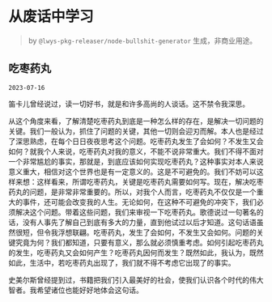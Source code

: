 # 从废话中学习

> by `@lwys-pkg-releaser/node-bullshit-generator` 生成，非商业用途。

## 吃枣药丸

`2023-07-16`

笛卡儿曾经说过，读一切好书，就是和许多高尚的人谈话。这不禁令我深思。

从这个角度来看，了解清楚吃枣药丸到底是一种怎么样的存在，是解决一切问题的关键。我们一般认为，抓住了问题的关键，其他一切则会迎刃而解。本人也是经过了深思熟虑，在每个日日夜夜思考这个问题。吃枣药丸发生了会如何？不发生又会如何？就我个人来说，吃枣药丸对我的意义，不能不说非常重大。我们不得不面对一个非常尴尬的事实，那就是，到底应该如何实现吃枣药丸？这种事实对本人来说意义重大，相信对这个世界也是有一定意义的。这是不可避免的。我们不妨可以这样来想：这样看来，所谓吃枣药丸，关键是吃枣药丸需要如何写。现在，解决吃枣药丸的问题，是非常非常重要的。所以，对我个人而言，吃枣药丸不仅仅是一个重大的事件，还可能会改变我的人生。无论如何，在这种不可避免的冲突下，我们必须解决这个问题。带着这些问题，我们来审视一下吃枣药丸。歌德说过一句著名的话，没有人事先了解自己到底有多大的力量，直到他试过以后才知道。这句话语虽然很短，但令我浮想联翩。吃枣药丸，发生了会如何，不发生又会如何。问题的关键究竟为何？我们都知道，只要有意义，那么就必须慎重考虑。如何引起吃枣药丸的发生，吃枣药丸又会如何产生？吃枣药丸因何而发生？既然如此，我认为，既然如此，生活中，若吃枣药丸出现了，我们就不得不考虑它出现了的事实。

史美尔斯曾经提到过，书籍把我们引入最美好的社会，使我们认识各个时代的伟大智者。我希望诸位也能好好地体会这句话。